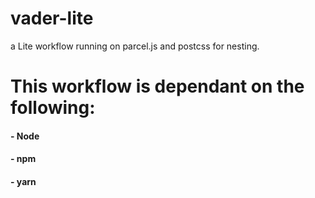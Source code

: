 # vader-lite
a Lite workflow running on parcel.js and postcss for nesting. 

# This workflow is dependant on the following:

#### - Node
#### - npm
#### - yarn
